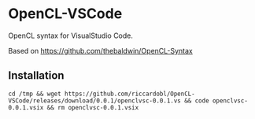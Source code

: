 # OpenCL-VSCode
OpenCL syntax for VisualStudio Code.

Based on https://github.com/thebaldwin/OpenCL-Syntax

## Installation
```cd /tmp && wget https://github.com/riccardobl/OpenCL-VSCode/releases/download/0.0.1/openclvsc-0.0.1.vs && code openclvsc-0.0.1.vsix && rm openclvsc-0.0.1.vsix```
